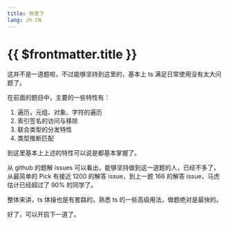 ```yaml
---
title: 休息下
lang: zh-CN
---
```


# {{ $frontmatter.title }}

这并不是一道题啦，不过能够坚持到这里的，基本上 ts 满足日常使用没有太大问题了。

在前面的题目中，主要的一些特性有：

1. 遍历，元组、对象、字符的遍历
2. 索引签名的访问与移除
3. 联合类型的分发特性
4. 类型推断匹配

到这里基本上上述的特性可以说是都基本掌握了。

从 github 的题解 issues 可以看出，能够坚持做到这一道题的人，已经不多了，从最简单的 Pick 有接近 1200 的解答 issue，到上一题 166 的解答 issue，马虎估计已经超过了 90% 的同学了。

整体来讲，ts 体操也是有套路的，熟悉 ts 的一些高级用法，做题绝对是最快的。

好了，可以开启下一道了。
